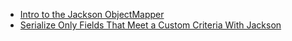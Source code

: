 - [Intro to the Jackson ObjectMapper](https://www.baeldung.com/jackson-object-mapper-tutorial)
- [Serialize Only Fields That Meet a Custom Criteria With Jackson](https://www.baeldung.com/jackson-serialize-field-custom-criteria)